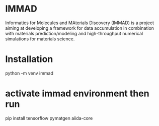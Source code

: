 # IMMAD
Informatics for Molecules and MAterials Discovery (IMMAD) is a project aiming at developing a framework for data accumulation in combination with materials prediction/modeling and high-throughput numerical simulations for materials science.

# Installation
python -m venv immad
# activate immad environment then run
pip install tensorflow pymatgen aiida-core
